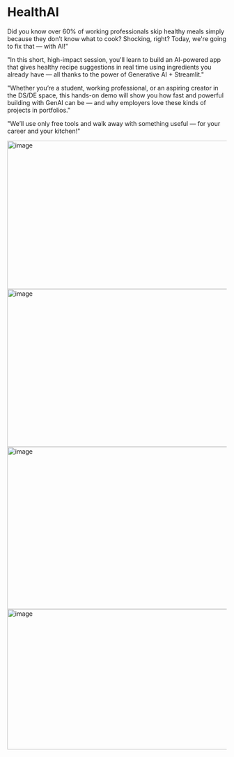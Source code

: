 # HealthAI


Did you know over 60% of working professionals skip healthy meals simply because they don’t know what to cook? Shocking, right? Today, we're going to fix that — with AI!"

"In this short, high-impact session, you'll learn to build an AI-powered app that gives healthy recipe suggestions in real time using ingredients you already have — all thanks to the power of Generative AI + Streamlit."

"Whether you’re a student, working professional, or an aspiring creator in the DS/DE space, this hands-on demo will show you how fast and powerful building with GenAI can be — and why employers love these kinds of projects in portfolios."

"We’ll use only free tools and walk away with something useful — for your career and your kitchen!"


<img width="583" height="341" alt="image" src="https://github.com/user-attachments/assets/62c18139-dc66-47a5-b038-6e7e522f3a98" />

<img width="523" height="363" alt="image" src="https://github.com/user-attachments/assets/97dd9bce-ca76-4285-8b90-14116bd8ba20" />

<img width="608" height="373" alt="image" src="https://github.com/user-attachments/assets/24f7e399-9412-4848-b09e-b56503a36d0d" />

<img width="535" height="323" alt="image" src="https://github.com/user-attachments/assets/749888a1-0b4d-4537-ac36-2a66b87826b1" />


